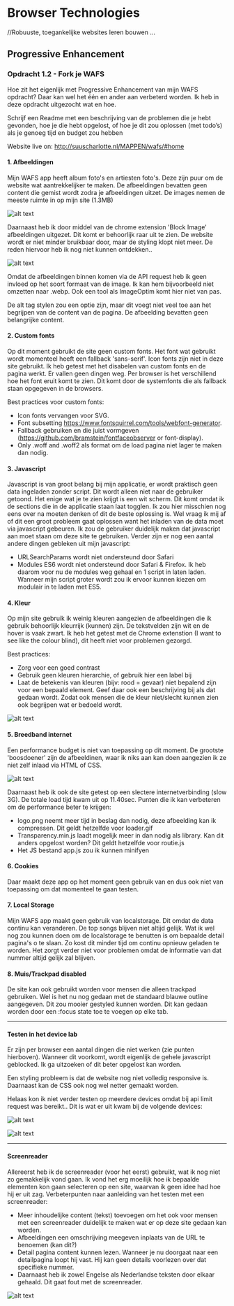 # Browser Technologies
//Robuuste, toegankelijke websites leren bouwen …

## Progressive Enhancement
### Opdracht 1.2 - Fork je WAFS
Hoe zit het eigenlijk met Progressive Enhancement van mijn WAFS opdracht? Daar kan wel het één en ander aan verbeterd worden. Ik heb in deze opdracht uitgezocht wat en hoe.

Schrijf een Readme met een beschrijving van de problemen die je hebt gevonden, hoe je die hebt opgelost, of hoe je dit zou oplossen (met todo’s) als je genoeg tijd en budget zou hebben

Website live on: http://suuscharlotte.nl/MAPPEN/wafs/#home

#### 1. Afbeeldingen
Mijn WAFS app heeft album foto's en artiesten foto's. Deze zijn puur om de website wat aantrekkelijker te maken. De afbeeldingen bevatten geen content die gemist wordt zodra je afbeeldingen uitzet. De images nemen de meeste ruimte in op mijn site (1.3MB)

![alt text](https://github.com/s44s/browser-technologies/blob/master/opdracht1/static/img/screen4.png "Screen")

Daarnaast heb ik door middel van de chrome extension 'Block Image' afbeeldingen uitgezet. Dit komt er behoorlijk raar uit te zien. De website wordt er niet minder bruikbaar door, maar de styling klopt niet meer. De reden hiervoor heb ik nog niet kunnen ontdekken..

![alt text](https://github.com/s44s/browser-technologies/blob/master/opdracht1/static/img/img.png "Screen")

Omdat de afbeeldingen binnen komen via de API request heb ik geen invloed op het soort formaat van de image. Ik kan hem bijvoorbeeld niet omzetten naar .webp. Ook een tool als ImageOptim komt hier niet van pas.

De alt tag stylen zou een optie zijn, maar dit voegt niet veel toe aan het begrijpen van de content van de pagina. De afbeelding bevatten geen belangrijke content.

#### 2. Custom fonts
Op dit moment gebruikt de site geen custom fonts. Het font wat gebruikt wordt momenteel heeft een fallback 'sans-serif'. Icon fonts zijn niet in deze site gebruikt. Ik heb getest met het disabelen van custom fonts en de pagina werkt. Er vallen geen dingen weg. Per browser is het verschillend hoe het font eruit komt te zien. Dit komt door de systemfonts die als fallback staan opgegeven in de browsers.

Best practices voor custom fonts:
* Icon fonts vervangen voor SVG.
* Font subsetting https://www.fontsquirrel.com/tools/webfont-generator.
* Fallback gebruiken en die juist vormgeven (https://github.com/bramstein/fontfaceobserver or font-display).
* Only .woff and .woff2 als format om de load pagina niet lager te maken dan nodig.

#### 3. Javascript
Javascript is van groot belang bij mijn applicatie, er wordt praktisch geen data ingeladen zonder script. Dit wordt alleen niet naar de gebruiker getoond. Het enige wat je te zien krijgt is een wit scherm. Dit komt omdat ik de sections die in de applicatie staan laat togglen. Ik zou hier misschien nog eens over na moeten denken of dit de beste oplossing is. Wel vraag ik mij af of dit een groot probleem gaat oplossen want het inladen van de data moet via javascript gebeuren. Ik zou de gebruiker duidelijk maken dat javascript aan moet staan om deze site te gebruiken. Verder zijn er nog een aantal andere dingen gebleken uit mijn javascript:
* URLSearchParams wordt niet ondersteund door Safari
* Modules ES6 wordt niet ondersteund door Safari & Firefox. Ik heb daarom voor nu de modules weg gehaal en 1 script in laten laden. Wanneer mijn script groter wordt zou ik ervoor kunnen kiezen om modulair in te laden met ES5.

#### 4. Kleur
Op mijn site gebruik ik weinig kleuren aangezien de afbeeldingen die ik gebruik behoorlijk kleurrijk (kunnen) zijn. De tekstvelden zijn wit en de hover is vaak zwart. Ik heb het getest met de Chrome extenstion (I want to see like the colour blind), dit heeft niet voor problemen gezorgd.

Best practices:
* Zorg voor een goed contrast
* Gebruik geen kleuren hierarchie, of gebruik hier een label bij
* Laat de betekenis van kleuren (bijv: rood = gevaar) niet bepalend zijn voor een bepaald element. Geef daar ook een beschrijving bij als dat gedaan wordt. Zodat ook mensen die de kleur niet/slecht kunnen zien ook begrijpen wat er bedoeld wordt.

![alt text](https://github.com/s44s/browser-technologies/blob/master/opdracht1/static/img/kleurenblind.png "Screen")


#### 5. Breedband internet
Een performance budget is niet van toepassing op dit moment. De grootste 'boosdoener' zijn de afbeeldinen, waar ik niks aan kan doen aangezien ik ze niet zelf inlaad via HTML of CSS.

![alt text](https://github.com/s44s/browser-technologies/blob/master/opdracht1/static/img/screen5.png "Screen")

Daarnaast heb ik ook de site getest op een slectere internetverbinding (slow 3G). De totale load tijd kwam uit op 11.40sec. Punten die ik kan verbeteren om de performance beter te krijgen:
* logo.png neemt meer tijd in beslag dan nodig, deze afbeelding kan ik compressen. Dit geldt hetzelfde voor loader.gif
* Transparency.min.js laadt mogelijk meer in dan nodig als library. Kan dit anders opgelost worden? Dit geldt hetzelfde voor routie.js
* Het JS bestand app.js zou ik kunnen minifyen

#### 6. Cookies
Daar maakt deze app op het moment geen gebruik van en dus ook niet van toepassing om dat momenteel te gaan testen.

#### 7. Local Storage
Mijn WAFS app maakt geen gebruik van localstorage. Dit omdat de data continu kan veranderen. De top songs blijven niet altijd gelijk. Wat ik wel nog zou kunnen doen om de localstorage te benutten is om bepaalde detail pagina's o te slaan. Zo kost dit minder tijd om continu opnieuw geladen te worden. Het zorgt verder niet voor problemen omdat de informatie van dat nummer altijd gelijk zal blijven.

#### 8. Muis/Trackpad disabled
De site kan ook gebruikt worden voor mensen die alleen trackpad gebruiken. Wel is het nu nog gedaan met de standaard blauwe outline aangegeven. Dit zou mooier gestyled kunnen worden. Dit kan gedaan worden door een :focus state toe te voegen op elke tab.

***

#### Testen in het device lab
Er zijn per browser een aantal dingen die niet werken (zie punten hierboven). Wanneer dit voorkomt, wordt eigenlijk de gehele javascript geblocked. Ik ga uitzoeken of dit beter opgelost kan worden.

Een styling probleem is dat de website nog niet volledig responsive is. Daarnaast kan de CSS ook nog wel netter gemaakt worden.

Helaas kon ik niet verder testen op meerdere devices omdat bij api limit request was bereikt.. Dit is wat er uit kwam bij de volgende devices:

![alt text](https://github.com/s44s/browser-technologies/blob/master/opdracht1/static/img/IMG_7956.JPG "Screen")

![alt text](https://github.com/s44s/browser-technologies/blob/master/opdracht1/static/img/IMG_7957.JPG "Screen")

***

#### Screenreader
Allereerst heb ik de screenreader (voor het eerst) gebruikt, wat ik nog niet zo gemakkelijk vond gaan. Ik vond het erg moeilijk hoe ik bepaalde elementen kon gaan selecteren op een site, waarvan ik geen idee had hoe hij er uit zag. Verbeterpunten naar aanleiding van het testen met een screenreader:

* Meer inhoudelijke content (tekst) toevoegen om het ook voor mensen met een screenreader duidelijk te maken wat er op deze site gedaan kan worden.
* Afbeeldingen een omschrijving meegeven inplaats van de URL te benoemen (kan dit?)
* Detail pagina content kunnen lezen. Wanneer je nu doorgaat naar een detailpagina loopt hij vast. Hij kan geen details voorlezen over dat specifieke nummer.
* Daarnaast heb ik zowel Engelse als Nederlandse teksten door elkaar gehaald. Dit gaat fout met de screenreader.

![alt text](https://github.com/s44s/browser-technologies/blob/master/opdracht1/static/img/screenreader.png "Screen")
